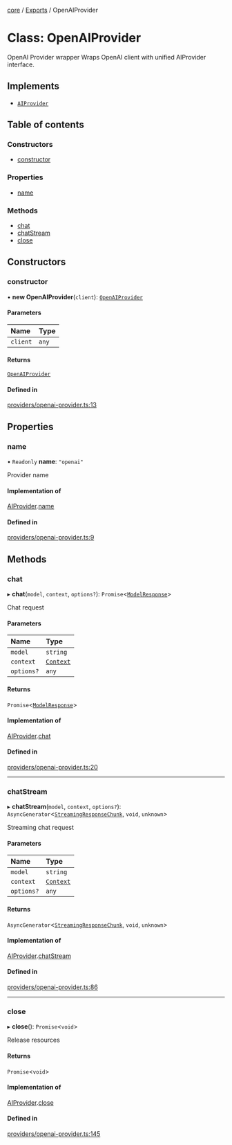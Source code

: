 <!-- 
 ⚠️  AUTO-GENERATED FILE - DO NOT EDIT MANUALLY
 This file is automatically generated by scripts/docs-generator.js
 To make changes, edit the source TypeScript files or update the generator script
-->

[core](../../) / [Exports](../modules) / OpenAIProvider

# Class: OpenAIProvider

OpenAI Provider wrapper
Wraps OpenAI client with unified AIProvider interface.

## Implements

- [`AIProvider`](../interfaces/AIProvider)

## Table of contents

### Constructors

- [constructor](OpenAIProvider#constructor)

### Properties

- [name](OpenAIProvider#name)

### Methods

- [chat](OpenAIProvider#chat)
- [chatStream](OpenAIProvider#chatstream)
- [close](OpenAIProvider#close)

## Constructors

### constructor

• **new OpenAIProvider**(`client`): [`OpenAIProvider`](OpenAIProvider)

#### Parameters

| Name | Type |
| :------ | :------ |
| `client` | `any` |

#### Returns

[`OpenAIProvider`](OpenAIProvider)

#### Defined in

[providers/openai-provider.ts:13](https://github.com/woojubb/robota/blob/a8442f1faf09c1f8c76f836001e62362defd1424/packages/core/src/providers/openai-provider.ts#L13)

## Properties

### name

• `Readonly` **name**: ``"openai"``

Provider name

#### Implementation of

[AIProvider](../interfaces/AIProvider).[name](../interfaces/AIProvider#name)

#### Defined in

[providers/openai-provider.ts:9](https://github.com/woojubb/robota/blob/a8442f1faf09c1f8c76f836001e62362defd1424/packages/core/src/providers/openai-provider.ts#L9)

## Methods

### chat

▸ **chat**(`model`, `context`, `options?`): `Promise`\<[`ModelResponse`](../interfaces/ModelResponse)\>

Chat request

#### Parameters

| Name | Type |
| :------ | :------ |
| `model` | `string` |
| `context` | [`Context`](../interfaces/Context) |
| `options?` | `any` |

#### Returns

`Promise`\<[`ModelResponse`](../interfaces/ModelResponse)\>

#### Implementation of

[AIProvider](../interfaces/AIProvider).[chat](../interfaces/AIProvider#chat)

#### Defined in

[providers/openai-provider.ts:20](https://github.com/woojubb/robota/blob/a8442f1faf09c1f8c76f836001e62362defd1424/packages/core/src/providers/openai-provider.ts#L20)

___

### chatStream

▸ **chatStream**(`model`, `context`, `options?`): `AsyncGenerator`\<[`StreamingResponseChunk`](../interfaces/StreamingResponseChunk), `void`, `unknown`\>

Streaming chat request

#### Parameters

| Name | Type |
| :------ | :------ |
| `model` | `string` |
| `context` | [`Context`](../interfaces/Context) |
| `options?` | `any` |

#### Returns

`AsyncGenerator`\<[`StreamingResponseChunk`](../interfaces/StreamingResponseChunk), `void`, `unknown`\>

#### Implementation of

[AIProvider](../interfaces/AIProvider).[chatStream](../interfaces/AIProvider#chatstream)

#### Defined in

[providers/openai-provider.ts:86](https://github.com/woojubb/robota/blob/a8442f1faf09c1f8c76f836001e62362defd1424/packages/core/src/providers/openai-provider.ts#L86)

___

### close

▸ **close**(): `Promise`\<`void`\>

Release resources

#### Returns

`Promise`\<`void`\>

#### Implementation of

[AIProvider](../interfaces/AIProvider).[close](../interfaces/AIProvider#close)

#### Defined in

[providers/openai-provider.ts:145](https://github.com/woojubb/robota/blob/a8442f1faf09c1f8c76f836001e62362defd1424/packages/core/src/providers/openai-provider.ts#L145)

